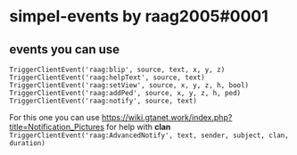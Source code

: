 # simpel-events by raag2005#0001

## events you can use
`TriggerClientEvent('raag:blip', source, text, x, y, z)`        
`TriggerClientEvent('raag:helpText', source, text)`         
`TriggerClientEvent('raag:setView', source, x, y, z, h, bool)`           
`TriggerClientEvent('raag:addPed', source, x, y, z, h, ped)`           
`TriggerClientEvent('raag:notify', source, text)`         

For this one you can use https://wiki.gtanet.work/index.php?title=Notification_Pictures for help with **clan**        
`TriggerClientEvent('raag:AdvancedNotify', text, sender, subject, clan, duration)`
